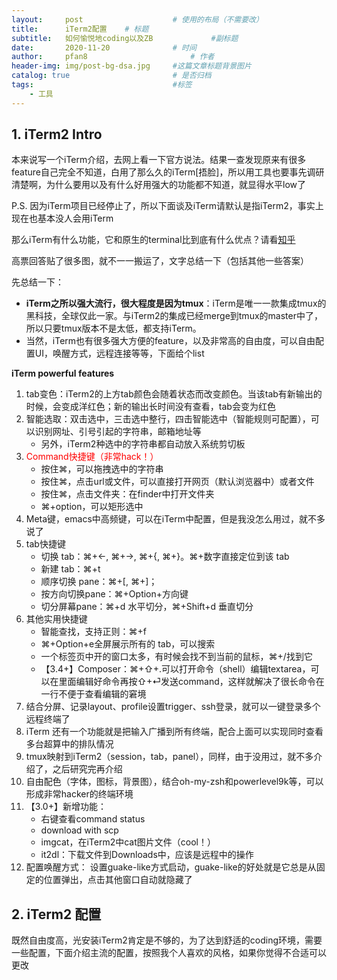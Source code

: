 ```yaml
---
layout:     post   				    # 使用的布局（不需要改）
title:      iTerm2配置	# 标题 
subtitle:   如何愉悦地coding以及ZB				#副标题
date:       2020-11-20 				# 时间
author:     pfan8 						# 作者
header-img: img/post-bg-dsa.jpg 	#这篇文章标题背景图片
catalog: true 						# 是否归档
tags:								#标签
    - 工具
---
```


## 1. iTerm2 Intro

本来说写一个iTerm介绍，去网上看一下官方说法。结果一查发现原来有很多feature自己完全不知道，白用了那么久的iTerm[捂脸]，所以用工具也要事先调研清楚啊，为什么要用以及有什么好用强大的功能都不知道，就显得水平low了

P.S. 因为iTerm项目已经停止了，所以下面谈及iTerm请默认是指iTerm2，事实上现在也基本没人会用iTerm

那么iTerm有什么功能，它和原生的terminal比到底有什么优点？请看[知乎](https://www.zhihu.com/question/27447370)

高票回答贴了很多图，就不一一搬运了，文字总结一下（包括其他一些答案）

先总结一下：
+ **iTerm之所以强大流行，很大程度是因为tmux**：iTerm是唯一一款集成tmux的黑科技，全球仅此一家。与iTerm2的集成已经merge到tmux的master中了，所以只要tmux版本不是太低，都支持iTerm。
+ 当然，iTerm也有很多强大方便的feature，以及非常高的自由度，可以自由配置UI，唤醒方式，远程连接等等，下面给个list

**iTerm powerful features**

1. tab变色：iTerm2的上方tab颜色会随着状态而改变颜色。当该tab有新输出的时候，会变成洋红色；新的输出长时间没有查看，tab会变为红色
2. 智能选取：双击选中，三击选中整行，四击智能选中（智能规则可配置），可以识别网址、引号引起的字符串，邮箱地址等
   + 另外，iTerm2种选中的字符串都自动放入系统剪切板
3. <font color="red">Command快捷键（非常hack！）</font>
   + 按住⌘，可以拖拽选中的字符串
   + 按住⌘，点击url或文件，可以直接打开网页（默认浏览器中）或者文件
   + 按住⌘，点击文件夹：在finder中打开文件夹
   + ⌘+option，可以矩形选中
4. Meta键，emacs中高频键，可以在iTerm中配置，但是我没怎么用过，就不多说了
5. tab快捷键
   + 切换 tab：⌘+←, ⌘+→, ⌘+{, ⌘+}。⌘+数字直接定位到该 tab
   + 新建 tab：⌘+t
   + 顺序切换 pane：⌘+[, ⌘+]；
   + 按方向切换pane：⌘+Option+方向键
   + 切分屏幕pane：⌘+d 水平切分，⌘+Shift+d 垂直切分
6. 其他实用快捷键
   + 智能查找，支持正则：⌘+f
   + ⌘+Option+e全屏展示所有的 tab，可以搜索
   + 一个标签页中开的窗口太多，有时候会找不到当前的鼠标，⌘+/找到它
   + 【3.4+】Composer：⌘+⇧+.可以打开命令（shell）编辑textarea，可以在里面编辑好命令再按⇧+⏎发送command，这样就解决了很长命令在一行不便于查看编辑的窘境
7. 结合分屏、记录layout、profile设置trigger、ssh登录，就可以一键登录多个远程终端了
8. iTerm 还有一个功能就是把输入广播到所有终端，配合上面可以实现同时查看多台超算中的排队情况
9. tmux映射到iTerm2（session，tab，panel），同样，由于没用过，就不多介绍了，之后研究完再介绍
10. 自由配色（字体，图标，背景图），结合oh-my-zsh和powerlevel9k等，可以形成非常hacker的终端环境
11. 【3.0+】新增功能：
    + 右键查看command status
    + download with scp
    + imgcat，在iTerm2中cat图片文件（cool！）
    + it2dl：下载文件到Downloads中，应该是远程中的操作
12. 配置唤醒方式： 设置guake-like方式启动，guake-like的好处就是它总是从固定的位置弹出，点击其他窗口自动就隐藏了

## 2. iTerm2 配置

既然自由度高，光安装iTerm2肯定是不够的，为了达到舒适的coding环境，需要一些配置，下面介绍主流的配置，按照我个人喜欢的风格，如果你觉得不合适可以更改

